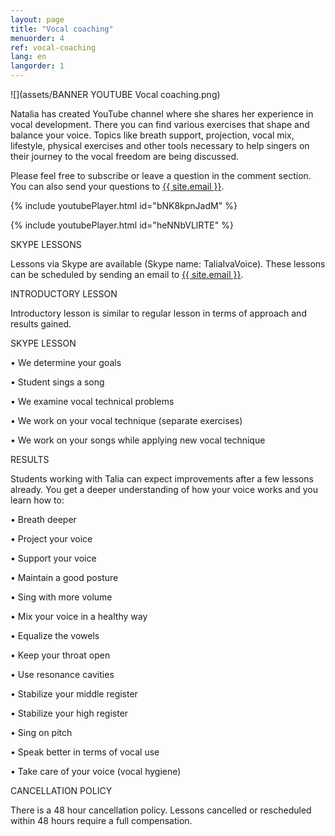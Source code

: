 ```yaml
---
layout: page
title: "Vocal coaching"
menuorder: 4
ref: vocal-coaching
lang: en
langorder: 1
---
```


![](assets/BANNER YOUTUBE Vocal coaching.png)

Natalia has created YouTube channel where she shares her experience in vocal development. There you can find various exercises that shape and balance your voice. Topics like breath support, projection, vocal mix, lifestyle, physical exercises and other tools necessary to help singers on their journey to the vocal freedom are being discussed. 

Please feel free to subscribe or leave a question in the comment section. You can also send your questions to <a href="mailto:{{ site.email }}">{{ site.email }}</a>.


{% include youtubePlayer.html id="bNK8kpnJadM" %}


{% include youtubePlayer.html id="heNNbVLlRTE" %}



SKYPE LESSONS

Lessons via Skype are available (Skype name: TaliaIvaVoice). These lessons can be scheduled by sending an email to <a href="mailto:{{ site.email }}">{{ site.email }}</a>.

INTRODUCTORY LESSON

Introductory lesson is similar to regular lesson in terms of approach and results gained.

SKYPE LESSON

•	We determine your goals

•	Student sings a song

•	We examine vocal technical problems

•	We work on your vocal technique (separate exercises)

•	We work on your songs while applying new vocal technique 


RESULTS


Students working with Talia can expect improvements after a few lessons already. You get a deeper understanding of how your voice works and you learn how to:


•	Breath deeper

•	Project your voice

•	Support your voice

•	Maintain a good posture

•	Sing with more volume

•	Mix your voice in a healthy way

•	Equalize the vowels

•	Keep your throat open

•	Use resonance cavities

•	Stabilize your middle register

•	Stabilize your high register

•	Sing on pitch

•	Speak better in terms of vocal use

•	Take care of your voice (vocal hygiene)


CANCELLATION POLICY


There is a 48 hour cancellation policy. Lessons cancelled or rescheduled within 48 hours require a full compensation.









